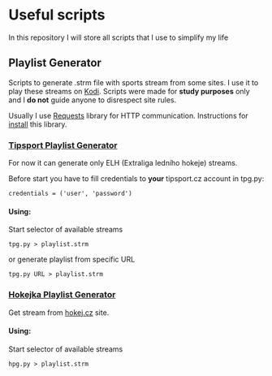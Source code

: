 # Useful scripts
In this repository I will store all scripts that I use to simplify my life
## Playlist Generator
Scripts to generate .strm file with sports stream from some sites. I use it to play these streams on [Kodi](https://kodi.tv). Scripts were made for **study purposes** only and I **do not** guide anyone to disrespect site rules.

Usually I use [Requests](http://docs.python-requests.org/en/master/) library for HTTP communication. Instructions for [install](http://docs.python-requests.org/en/master/user/install/) this library.

### [Tipsport Playlist Generator](tpg.py)
For now it can generate only ELH (Extraliga ledního hokeje) streams.

Before start you have to fill credentials to **your** tipsport.cz account in tpg.py:
```
credentials = ('user', 'password')
```
#### Using:
Start selector of available streams
```
tpg.py > playlist.strm
```
or generate playlist from specific URL
```
tpg.py URL > playlist.strm
```

### [Hokejka Playlist Generator](hpg.py)
Get stream from [hokej.cz](http://www.hokej.cz/hokejka/tv) site.
#### Using:
Start selector of available streams
```
hpg.py > playlist.strm
```
